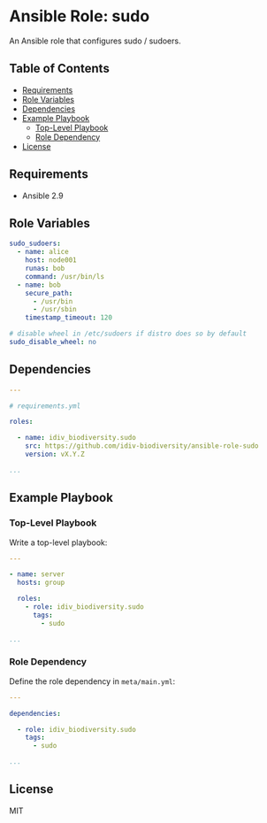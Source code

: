 Ansible Role: sudo
==================

An Ansible role that configures sudo / sudoers.

Table of Contents
-----------------

<!-- toc -->

- [Requirements](#requirements)
- [Role Variables](#role-variables)
- [Dependencies](#dependencies)
- [Example Playbook](#example-playbook)
  * [Top-Level Playbook](#top-level-playbook)
  * [Role Dependency](#role-dependency)
- [License](#license)

<!-- tocstop -->

Requirements
------------

- Ansible 2.9

Role Variables
--------------

```yml
sudo_sudoers:
  - name: alice
    host: node001
    runas: bob
    command: /usr/bin/ls
  - name: bob
    secure_path:
      - /usr/bin
      - /usr/sbin
    timestamp_timeout: 120

# disable wheel in /etc/sudoers if distro does so by default
sudo_disable_wheel: no
```

Dependencies
------------

```yml
---

# requirements.yml

roles:

  - name: idiv_biodiversity.sudo
    src: https://github.com/idiv-biodiversity/ansible-role-sudo
    version: vX.Y.Z

...
```

Example Playbook
----------------

### Top-Level Playbook

Write a top-level playbook:

```yml
---

- name: server
  hosts: group

  roles:
    - role: idiv_biodiversity.sudo
      tags:
        - sudo

...
```

### Role Dependency

Define the role dependency in `meta/main.yml`:

```yml
---

dependencies:

  - role: idiv_biodiversity.sudo
    tags:
      - sudo

...
```

License
-------

MIT
